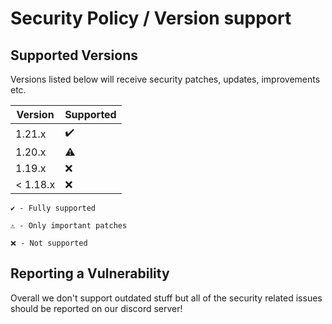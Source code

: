 # Security Policy / Version support

## Supported Versions

Versions listed below will receive security patches, updates, improvements etc.

|  Version  | Supported          |
| --------- | ------------------ |
|  1.21.x   | ✔️                 |
|  1.20.x   | ⚠️                 |
|  1.19.x   | ❌                 |
| < 1.18.x  | ❌                 |


``✔️ - Fully supported``

``⚠️ - Only important patches``

``❌ - Not supported``

## Reporting a Vulnerability

Overall we don't support outdated stuff
but all of the security related issues should be reported
on our discord server!
